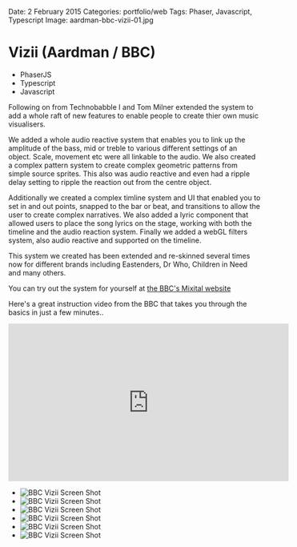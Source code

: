 Date: 2 February 2015
Categories: portfolio/web
Tags: Phaser, Javascript, Typescript
Image: aardman-bbc-vizii-01.jpg

# Vizii (Aardman / BBC)

<section class="description">

<ul class="skills">
  <li>PhaserJS</li>
  <li>Typescript</li>
  <li>Javascript</li>
</ul>

Following on from Technobabble I and Tom Milner extended the system to add a whole raft of new features to enable people to create thier own music visualisers.

We added a whole audio reactive system that enables you to link up the amplitude of the bass, mid or treble to various different settings of an object. Scale, movement etc were all linkable to the audio. We also created a complex pattern system to create complex geometric patterns from simple source sprites. This also was audio reactive and even had a ripple delay setting to ripple the reaction out from the centre object.

Additionally we created a complex timline system and UI that enabled you to set in and out points, snapped to the bar or beat, and transitions to allow the user to create complex narratives. We also added a lyric component that allowed users to place the song lyrics on the stage, working with both the timeline and the audio reaction system. Finally we added a webGL filters system, also audio reactive and supported on the timeline.

This system we created has been extended and re-skinned several times now for different brands including Eastenders, Dr Who, Children in Need and many others.

You can try out the system for yourself at <a href="https://www.mixital.co.uk/channel/bbc-introducing-vizii">the BBC's Mixital website</a> 

Here's a great instruction video from the BBC that takes you through the basics in just a few minutes..

<div class="videoWrapper"><iframe width="560" height="315" src="https://www.youtube.com/embed/NsiaWLHVru0" frameborder="0" allowfullscreen></iframe></div>


</section>

<ul class="image_group_large">
  <li class="slide"><img src="/attachments/aardman-bbc-vizii-01.jpg" alt="BBC Vizii Screen Shot"></li>
  <li class="slide"><img src="/attachments/aardman-bbc-vizii-02.jpg" alt="BBC Vizii Screen Shot"></li>
  <li class="slide"><img src="/attachments/aardman-bbc-vizii-03.jpg" alt="BBC Vizii Screen Shot"></li>
  <li class="slide"><img src="/attachments/aardman-bbc-vizii-04.jpg" alt="BBC Vizii Screen Shot"></li>
  <li class="slide"><img src="/attachments/aardman-bbc-vizii-05.jpg" alt="BBC Vizii Screen Shot"></li>
  <li class="slide"><img src="/attachments/aardman-bbc-vizii-06.jpg" alt="BBC Vizii Screen Shot"></li>
</ul>

